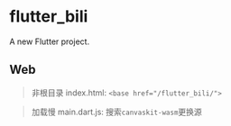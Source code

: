 # flutter_bili

A new Flutter project.

## Web
> 非根目录
index.html:  `<base href="/flutter_bili/">`

> 加载慢
main.dart.js:  搜索`canvaskit-wasm`更换源

